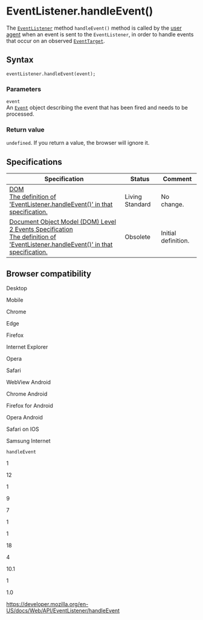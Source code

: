 EventListener.handleEvent()
===========================

The [`EventListener`](../eventlistener) method `handleEvent()` method is called by the [user agent](https://developer.mozilla.org/en-US/docs/Glossary/User_agent) when an event is sent to the `EventListener`, in order to handle events that occur on an observed [`EventTarget`](../eventtarget).

Syntax
------

    eventListener.handleEvent(event);

### Parameters

`event`  
An [`Event`](../event) object describing the event that has been fired and needs to be processed.

### Return value

`undefined`. If you return a value, the browser will ignore it.

Specifications
--------------

<table><thead><tr class="header"><th>Specification</th><th>Status</th><th>Comment</th></tr></thead><tbody><tr class="odd"><td><a href="https://dom.spec.whatwg.org/#dom-eventlistener-handleevent">DOM<br />
<span class="small">The definition of 'EventListener.handleEvent()' in that specification.</span></a></td><td><span class="spec-living">Living Standard</span></td><td>No change.</td></tr><tr class="even"><td><a href="https://www.w3.org/TR/DOM-Level-2-Events/events.html#Events-EventListener-handleEvent">Document Object Model (DOM) Level 2 Events Specification<br />
<span class="small">The definition of 'EventListener.handleEvent()' in that specification.</span></a></td><td><span class="spec-obsolete">Obsolete</span></td><td>Initial definition.</td></tr></tbody></table>

Browser compatibility
---------------------

Desktop

Mobile

Chrome

Edge

Firefox

Internet Explorer

Opera

Safari

WebView Android

Chrome Android

Firefox for Android

Opera Android

Safari on IOS

Samsung Internet

`handleEvent`

1

12

1

9

7

1

1

18

4

10.1

1

1.0

<a href="https://developer.mozilla.org/en-US/docs/Web/API/EventListener/handleEvent" class="_attribution-link">https://developer.mozilla.org/en-US/docs/Web/API/EventListener/handleEvent</a>

